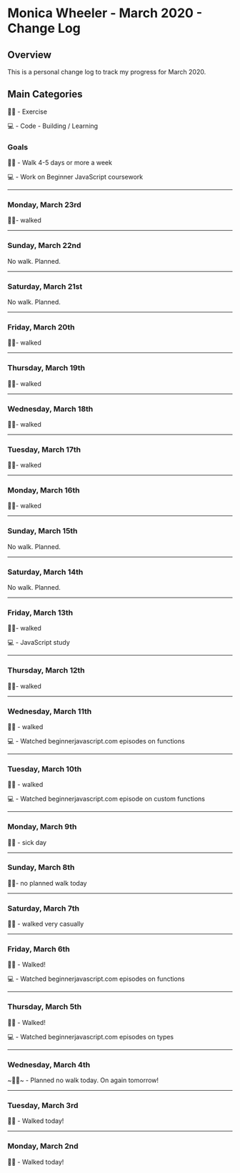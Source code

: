 # Monica Wheeler - March 2020 - Change Log

## Overview

This is a personal change log to track my progress for March 2020. 

## Main Categories

🚶‍♀️ - Exercise

💻 - Code - Building / Learning

### Goals

🚶‍♀️ - Walk 4-5 days or more a week

💻 - Work on Beginner JavaScript coursework

--- 

### Monday, March 23rd

🚶‍♀️- walked

--- 

### Sunday, March 22nd

No walk. Planned. 

---

### Saturday, March 21st

No walk. Planned. 

---

### Friday, March 20th

🚶‍♀️- walked

--- 

### Thursday, March 19th

🚶‍♀️- walked

--- 

### Wednesday, March 18th

🚶‍♀️- walked

--- 

### Tuesday, March 17th

🚶‍♀️- walked

--- 

### Monday, March 16th

🚶‍♀️- walked

--- 

### Sunday, March 15th

No walk. Planned. 

---

### Saturday, March 14th

No walk. Planned. 

---

### Friday, March 13th

🚶‍♀️- walked

💻 - JavaScript study

---

### Thursday, March 12th

🚶‍♀️- walked

---


### Wednesday, March 11th

🚶‍♀️ - walked

💻 - Watched beginnerjavascript.com episodes on functions

--- 

### Tuesday, March 10th

🚶‍♀️ - walked

💻 - Watched beginnerjavascript.com episode on custom functions

--- 

### Monday, March 9th

🚶‍♀️ - sick day

---

### Sunday, March 8th

🚶‍♀️- no planned walk today 

---

### Saturday, March 7th

🚶‍♀️ - walked very casually

---

### Friday, March 6th

🚶‍♀️ - Walked!

💻 - Watched beginnerjavascript.com episodes on functions

---

### Thursday, March 5th

🚶‍♀️ - Walked!

💻 - Watched beginnerjavascript.com episodes on types

---

### Wednesday, March 4th

~🚶‍♀️~ - Planned no walk today. On again tomorrow!

---

### Tuesday, March 3rd
🚶‍♀️ - Walked today! 

---

### Monday, March 2nd
🚶‍♀️ - Walked today! 
